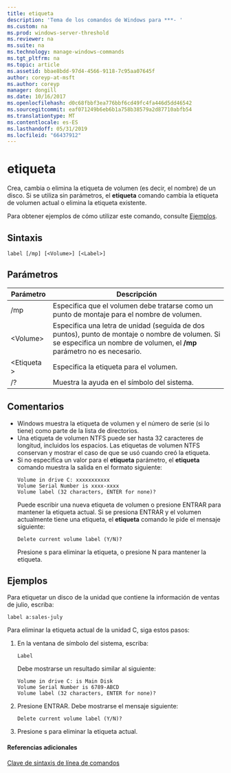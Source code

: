 ```yaml
---
title: etiqueta
description: 'Tema de los comandos de Windows para ***- '
ms.custom: na
ms.prod: windows-server-threshold
ms.reviewer: na
ms.suite: na
ms.technology: manage-windows-commands
ms.tgt_pltfrm: na
ms.topic: article
ms.assetid: bbae8bdd-97d4-4566-9118-7c95aa07645f
author: coreyp-at-msft
ms.author: coreyp
manager: dongill
ms.date: 10/16/2017
ms.openlocfilehash: d0c68fbbf3ea776bbf6cd49fc4fa446d5dd46542
ms.sourcegitcommit: eaf071249b6eb6b1a758b38579a2d87710abfb54
ms.translationtype: MT
ms.contentlocale: es-ES
ms.lasthandoff: 05/31/2019
ms.locfileid: "66437912"
---
```

# <a name="label"></a>etiqueta



Crea, cambia o elimina la etiqueta de volumen (es decir, el nombre) de un disco. Si se utiliza sin parámetros, el **etiqueta** comando cambia la etiqueta de volumen actual o elimina la etiqueta existente.

Para obtener ejemplos de cómo utilizar este comando, consulte [Ejemplos](#BKMK_examples).

## <a name="syntax"></a>Sintaxis

```
label [/mp] [<Volume>] [<Label>]
```

## <a name="parameters"></a>Parámetros

|Parámetro|Descripción|
|---------|-----------|
|/mp|Especifica que el volumen debe tratarse como un punto de montaje para el nombre de volumen.|
|\<Volume>|Especifica una letra de unidad (seguida de dos puntos), punto de montaje o nombre de volumen. Si se especifica un nombre de volumen, el **/mp** parámetro no es necesario.|
|\<Etiqueta >|Especifica la etiqueta para el volumen.|
|/?|Muestra la ayuda en el símbolo del sistema.|

## <a name="remarks"></a>Comentarios

- Windows muestra la etiqueta de volumen y el número de serie (si lo tiene) como parte de la lista de directorios.
- Una etiqueta de volumen NTFS puede ser hasta 32 caracteres de longitud, incluidos los espacios. Las etiquetas de volumen NTFS conservan y mostrar el caso de que se usó cuando creó la etiqueta.
- Si no especifica un valor para el **etiqueta** parámetro, el **etiqueta** comando muestra la salida en el formato siguiente:  
  ```
  Volume in drive C: xxxxxxxxxxx 
  Volume Serial Number is xxxx-xxxx 
  Volume label (32 characters, ENTER for none)?
  ```  
  Puede escribir una nueva etiqueta de volumen o presione ENTRAR para mantener la etiqueta actual. Si se presiona ENTRAR y el volumen actualmente tiene una etiqueta, el **etiqueta** comando le pide el mensaje siguiente:  
  ```
  Delete current volume label (Y/N)?
  ```  
  Presione s para eliminar la etiqueta, o presione N para mantener la etiqueta.

## <a name="BKMK_examples"></a>Ejemplos

Para etiquetar un disco de la unidad que contiene la información de ventas de julio, escriba:
```
label a:sales-july
```
Para eliminar la etiqueta actual de la unidad C, siga estos pasos:
1. En la ventana de símbolo del sistema, escriba:  
   ```
   Label
   ```  
   Debe mostrarse un resultado similar al siguiente:  
   ```
   Volume in drive C: is Main Disk
   Volume Serial Number is 6789-ABCD
   Volume label (32 characters, ENTER for none)?
   ```  
2. Presione ENTRAR. Debe mostrarse el mensaje siguiente:  
   ```
   Delete current volume label (Y/N)?
   ```  
3. Presione s para eliminar la etiqueta actual.

#### <a name="additional-references"></a>Referencias adicionales

[Clave de sintaxis de línea de comandos](command-line-syntax-key.md)